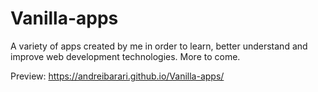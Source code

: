 # Vanilla-apps
A variety of apps created by me in order to learn, better understand and improve web development technologies. More to come.

Preview: https://andreibarari.github.io/Vanilla-apps/
